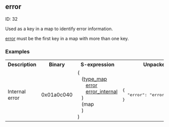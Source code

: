 ## error

ID: 32

Used as a key in a map to identify error information.

[error](./error.md) must be the first key in a map with more than one key.

### Examples

<table><tr><th>Description</th><th>Binary</th><th>S-expression</th><th>Unpacked</th></tr><tr><td>Internal error</td><td>0x01a0c040</td><td>(<br>&nbsp;&nbsp;&nbsp;(<a href="./type_map.md">type_map</a> <br>&nbsp;&nbsp;&nbsp;&nbsp;&nbsp;&nbsp;<a href="./error.md">error</a> <br>&nbsp;&nbsp;&nbsp;&nbsp;&nbsp;&nbsp;<a href="./error_internal.md">error_internal</a><br>&nbsp;&nbsp;&nbsp;) <br>&nbsp;&nbsp;&nbsp;(map<br>&nbsp;&nbsp;&nbsp;)<br>)</td><td><pre>{
  "error": "error_internal"
}</pre></td></table>